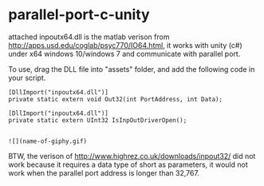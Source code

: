 # parallel-port-c-unity


attached inpoutx64.dll is the matlab verison from http://apps.usd.edu/coglab/psyc770/IO64.html, it works with unity (c#) under x64 windows 10/windows 7 and communicate with parallel port.

To use, drag the DLL file into "assets" folder, and add the following code in your script.

    [DllImport("inpoutx64.dll")]
    private static extern void Out32(int PortAddress, int Data);

    [DllImport("inpoutx64.dll")]
    private static extern UInt32 IsInpOutDriverOpen();
    
    
    ![](name-of-giphy.gif)



BTW, the verison of http://www.highrez.co.uk/downloads/inpout32/ did not work because it requires a data type of short as parameters, it would not work when the parallel port address is longer than 32,767.





